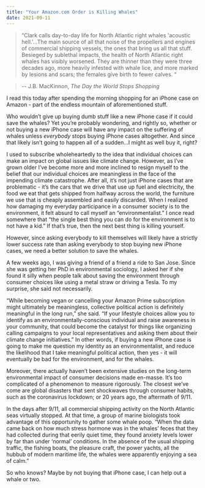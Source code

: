 ```yaml
---
title: "Your Amazon.com Order is Killing Whales"
date: 2021-09-11
---
```


> “Clark calls day-to-day life for North Atlantic right whales 'acoustic hell.'…The main source of all that noise of the propellers and engines of commercial
> shipping vessels, the ones that bring us all that stuff. Besieged by sublethal impacts, the health of North Atlantic right whales has visibly worsened. They are
> thinner than they were three decades ago, more heavily infested with whale lice, and more marked by lesions and scars; the females give birth to fewer calves. “

> -- J.B. MacKinnon, _The Day the World Stops Shopping_

I read this today after spending the morning shopping for an iPhone case on Amazon - part of the endless mountain of aforementioned stuff.

Who wouldn’t give up buying dumb stuff like a new iPhone case if it could save the whales? Yet you’re probably wondering, and rightly so, whether or not buying a new iPhone case will have any impact on the suffering of whales unless _everybody_ stops buying iPhone cases altogether. And since that likely isn’t going to happen all of a sudden…I might as well buy it, right?

I used to subscribe wholeheartedly to the idea that individual choices can make an impact on global issues like climate change. However, as I’ve grown older I’ve become more and more inclined to resign myself to the belief that our individual choices are meaningless in the face of the impending climate catastrophe. After all, it’s not just iPhone cases that are problematic - it’s the cars that we drive that use up fuel and electricity, the food we eat that gets shipped from halfway across the world, the furniture we use that is cheaply assembled and easily discarded. When I realized how damaging my everyday participance in a consumer society is to the environment, it felt absurd to call myself an “environmentalist.” I once read somewhere that “the single best thing you can do for the environment is to not have a kid.” If that’s true, then the next best thing is killing yourself.

However, since asking everybody to kill themselves will likely have a strictly lower success rate than asking everybody to stop buying new iPhone cases, we need a better solution to save the whales.

A few weeks ago, I was giving a friend of a friend a ride to San Jose. Since she was getting her PhD in environmental sociology, I asked her if she found it silly when people talk about saving the environment through consumer choices like using a metal straw or driving a Tesla. To my surprise, she said not necessarily.

“While becoming vegan or cancelling your Amazon Prime subscription might ultimately be meaningless, collective political action is definitely meaningful in the long run,” she said. “If your lifestyle choices allow you to identify as an environmentally-conscious individual and raise awareness in your community, that could become the catalyst for things like organizing calling campaigns to your local representatives and asking them about their climate change initiatives.” In other words, if buying a new iPhone case is going to make me question my identity as an environmentalist, and reduce the likelihood that I take meaningful political action, then yes - it will eventually be bad for the environment, and for the whales.

Moreover, there actually haven’t been extensive studies on the long-term environmental impact of consumer decisions made en-masse. It’s too complicated of a phenomenon to measure rigorously. The closest we’ve come are global disasters that sent shockwaves through consumer habits, such as the coronavirus lockdown; or 20 years ago, the aftermath of 9/11.

In the days after 9/11, all commercial shipping activity on the North Atlantic seas virtually stopped. At that time, a group of marine biologists took advantage of this opportunity to gather some whale poop. “When the data came back on how much stress hormone was in the whales’ feces that they had collected during that eerily quiet time, they found anxiety levels lower by far than under ‘normal’ conditions. In the absence of the usual shipping traffic, the fishing boats, the pleasure craft, the power yachts, all the hubbub of modern maritime life, the whales were apparently enjoying a sea of calm.”

So who knows? Maybe by not buying that iPhone case, I can help out a whale or two.

